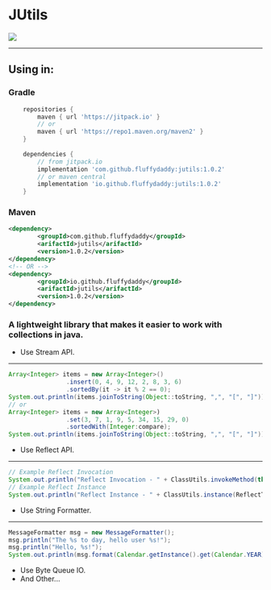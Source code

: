 # JUtils
[![](https://jitpack.io/v/fluffydaddy/jutils.svg)](https://jitpack.io/#fluffydaddy/jutils)

***

## Using in:

### Gradle
``` groovy
    repositories {
        maven { url 'https://jitpack.io' }
        // or
        maven { url 'https://repo1.maven.org/maven2' }
    }
    
    dependencies {
        // from jitpack.io
        implementation 'com.github.fluffydaddy:jutils:1.0.2'
        // or maven central
        implementation 'io.github.fluffydaddy:jutils:1.0.2'
    }
```
### Maven

``` xml
<dependency>
        <groupId>com.github.fluffydaddy</groupId>
        <arifactId>jutils</arifactId>
        <version>1.0.2</version>
</dependency>
<!-- OR -->
<dependency>
        <groupId>io.github.fluffydaddy</groupId>
        <arifactId>jutils</arifactId>
        <version>1.0.2</version>
</dependency>
```

### A lightweight library that makes it easier to work with collections in java.

* Use Stream API.

***

``` java
Array<Integer> items = new Array<Integer>()
                .insert(0, 4, 9, 12, 2, 8, 3, 6)
                .sortedBy(it -> it % 2 == 0);
System.out.println(items.joinToString(Object::toString, ",", "[", "]"));
// or
Array<Integer> items = new Array<Integer>)
                .set(3, 7, 1, 9, 5, 34, 15, 29, 0)
                .sortedWith(Integer:compare);
System.out.println(items.joinToString(Object::toString, ",", "[", "]"));
```
* Use Reflect API.
* * *
``` java
// Example Reflect Invocation
System.out.println("Reflect Invocation - " + ClassUtils.invokeMethod(this, ReflectTest.class, "toString"));
// Example Reflect Instance
System.out.println("Reflect Instance - " + ClassUtils.instance(ReflectTest.class).toString());
```
* Use String Formatter.
***
``` java
MessageFormatter msg = new MessageFormatter();
msg.println("The %s to day, hello user %s!");
msg.println("Hello, %s!");
System.out.println(msg.format(Calendar.getInstance().get(Calendar.YEAR), "You", "World"));
```
* Use Byte Queue IO.
* And Other...